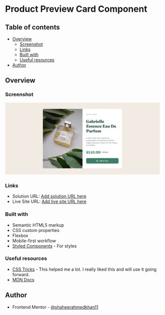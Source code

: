 # Product Preview Card Component

## Table of contents

- [Overview](#overview)
  - [Screenshot](#screenshot)
  - [Links](#links)
  - [Built with](#built-with)
  - [Useful resources](#useful-resources)
- [Author](#author)

## Overview

### Screenshot

![Screenshot](./product-preview-card-component-main/images/screenshot.png)

### Links

- Solution URL: [Add solution URL here](https://your-solution-url.com)
- Live Site URL: [Add live site URL here](https://your-live-site-url.com)

### Built with

- Semantic HTML5 markup
- CSS custom properties
- Flexbox
- Mobile-first workflow
- [Styled Components](https://styled-components.com/) - For styles

### Useful resources

- [CSS Tricks](https://css-tricks.com/) - This helped me a lot. I really liked this and will use it going forward.
- [MDN Docs](https://developer.mozilla.org/en-US/)

## Author

- Frontend Mentor - [@shaheerahmedkhan11](https://www.frontendmentor.io/profile/shaheerahmedkhan11)
